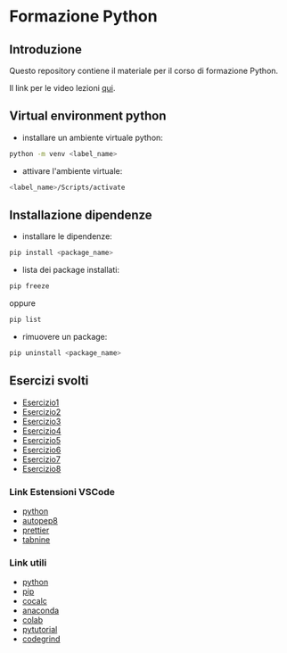 # Formazione Python

## Introduzione

Questo repository contiene il materiale per il corso di formazione Python.

Il link per le video lezioni [qui](https://workdrive.zoho.com/folder/colzy58bdc0abbb7c42bab06639b60a00dc55).

## Virtual environment python

- installare un ambiente virtuale python:

```bash
python -m venv <label_name>
```

- attivare l'ambiente virtuale:

```bash
<label_name>/Scripts/activate
```

## Installazione dipendenze

- installare le dipendenze:

```bash
pip install <package_name>
```

- lista dei package installati:

```bash
pip freeze
```

oppure

```bash
pip list
```

- rimuovere un package:

```bash
pip uninstall <package_name>
```

## Esercizi svolti

- [Esercizio1](/esercizi/esercizio1.py)
- [Esercizio2](/esercizi/esercizio2.py)
- [Esercizio3](/esercizi/esercizio3.py)
- [Esercizio4](/esercizi/esercizio4.py)
- [Esercizio5](/esercizi/esercizio5.py)
- [Esercizio6](/esercizi/esercizio6.py)
- [Esercizio7](/esercizi/esercizio7.py)
- [Esercizio8](/esercizi/esercizio8.py)

### Link Estensioni VSCode

- [python](https://marketplace.visualstudio.com/items?itemName=ms-python.python)
- [autopep8](https://marketplace.visualstudio.com/items?itemName=ms-python.autopep8)
- [prettier](https://marketplace.visualstudio.com/items?itemName=esbenp.prettier-vscode)
- [tabnine](https://marketplace.visualstudio.com/items?itemName=TabNine.tabnine-vscode)

### Link utili

- [python](https://www.python.org/downloads/)
- [pip](https://pypi.org/)
- [cocalc](https://cocalc.com/)
- [anaconda](https://www.anaconda.com/)
- [colab](https://colab.research.google.com/)
- [pytutorial](https://pytutorial-it.readthedocs.io/it/python3.12/datastructures.html#un-approfondimento-sulle-liste)
- [codegrind](https://codegrind.it/documentazione/python)
